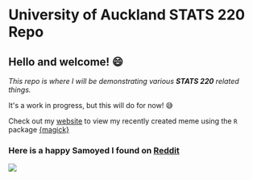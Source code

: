 # University of Auckland STATS 220 Repo
## Hello and welcome! :smile:
*This repo is where I will be demonstrating various **STATS 220** related things.*

It's a work in progress, but this will do for now! :sweat_smile:

Check out my [website](https://nsuye.github.io/stats220/) to view my recently created meme using the `R` package [{magick}](https://cran.r-project.org/web/packages/magick/vignettes/intro.html)

### Here is a happy Samoyed I found on [Reddit](https://www.reddit.com/)

![](https://preview.redd.it/yyhucy92iw631.jpg?width=640&crop=smart&auto=webp&s=31a1b005b7f406cdc81ac2e6dcaf8065efbd1c0c)
